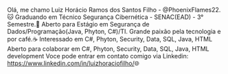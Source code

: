 Olá, me chamo Luiz Horácio Ramos dos Santos Filho - @PhoenixFlames22.🐱
Graduando em Técnico Segurança Cibernética - SENAC(EAD) - 3° Semestre.🤖 
Aberto para Estágio em Segurança de Dados/Programação(Java, Phyton, C#)/TI. 
Grande paixão pela tecnologia e por café.☕
Interessado em C#, Phyton, Security, Data, SQL, Java, HTML
Aberto para colaborar em C#, Phyton, Security, Data, SQL, Java, HTML development
Voce pode entrar em contato comigo via Linkedin: <https://www.linkedin.com/in/luizhoraciofilho/>🌐

<!---
PhoenixFlames22/PhoenixFlames22 is a ✨ special ✨ repository because its `README.md` (this file) appears on your GitHub profile.
You can click the Preview link to take a look at your changes.
--->
